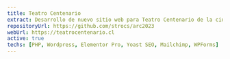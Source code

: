 ```yaml
---
title: Teatro Centenario
extract: Desarrollo de nuevo sitio web para Teatro Centenario de la ciudad de La Serena, Chile.
repositoryUrl: https://github.com/strocs/arc2023
webUrl: https://teatrocentenario.cl
active: true
techs: [PHP, Wordpress, Elementor Pro, Yoast SEO, Mailchimp, WPForms]
---
```

